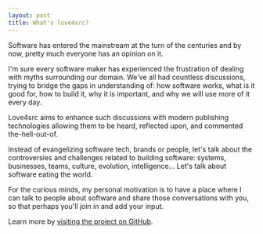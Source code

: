 ```yaml
---
layout: post
title: What's love4src?
---
```


Software has entered the mainstream at the turn of the centuries and by now, pretty much everyone has an opinion on it. 

I'm sure every software maker has experienced the frustration of dealing with myths surrounding our domain. We've all had countless discussions, trying to bridge the gaps in understanding of: how software works, what is it good for, how to build it, why it is important, and why we will use more of it every day. 

Love4src aims to enhance such discussions with modern publishing technologies allowing them to be heard, reflected upon, and commented the-hell-out-of.

Instead of evangelizing software tech, brands or people, let's talk about the controversies and challenges related to building software: systems, businesses, teams, culture, evolution, intelligence... Let's talk about software eating the world.

For the curious minds, my personal motivation is to have a place where I can talk to people about software and share those conversations with you, so that perhaps you'll join in and add your input.

Learn more by [visiting the project on GitHub](https://github.com/Y-Experiment/love4src).